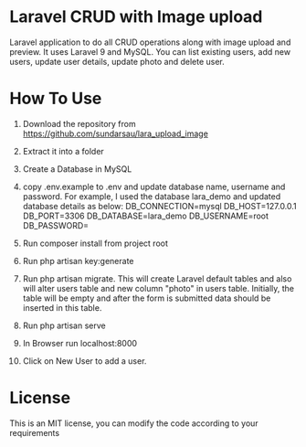 # Laravel CRUD with Image upload
 
Laravel application to do all CRUD operations along with image upload and preview. It uses Laravel 9 and MySQL. You can list existing users, add new users, update user details, update photo and delete user.

# How To Use

1) Download the repository from https://github.com/sundarsau/lara_upload_image
2) Extract it into a folder
3) Create a Database in MySQL
4) copy .env.example to .env and update database name, username and password. For example, I used the database lara_demo and updated database details as below:
    DB_CONNECTION=mysql
    DB_HOST=127.0.0.1
    DB_PORT=3306
    DB_DATABASE=lara_demo
    DB_USERNAME=root
    DB_PASSWORD=

5) Run composer install from project root
6) Run php artisan key:generate
7) Run php artisan migrate. This will create Laravel default tables and also will alter users table and new column "photo" in users table. Initially, the table will be empty and after the form is submitted data should be inserted in this table.
8) Run php artisan serve
9) In Browser run localhost:8000
10) Click on New User to add a user.

# License
This is an MIT license, you can modify the code according to your requirements
